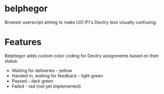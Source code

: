 # belphegor
Browser userscript aiming to make UiO IFI's Devilry less visually confusing.



# Features
Belphegor adds custom color coding for Devilry assignments based on their status:
- Waiting for deliveries - yellow
- Handed in, waiting for feedback - light green
- Passed - dark green
- Failed - red (not yet implemented)

